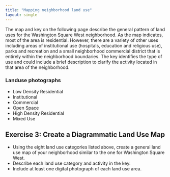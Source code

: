 ```yaml
---
title: "Mapping neighborhood land use"
layout: single
---
```


The map and key on the following page describe the general pattern of land uses for the Washington Square West neighborhood. As the map indicates, most of the area is residential. However, there are a variety of other uses including areas of institutional use (hospitals, education and religious use), parks and recreation and a small neighborhood commercial district that is entirely within the neighborhood boundaries. The key identifies the type of use and could include a brief description to clarify the activity located in that area of the neighborhood.

### Landuse photographs

- Low Density Residential
- Institutional
- Commercial
- Open Space
- High Density Residential
- Mixed Use

## Exercise 3: Create a Diagrammatic Land Use Map

- Using the eight land use categories listed above, create a general land use map of your neighborhood similar to the one for Washington Square West.
- Describe each land use category and activity in the key.
- Include at least one digital photograph of each land use area.
